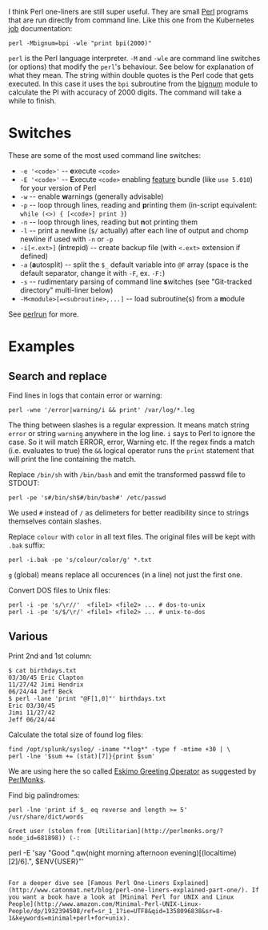 I think Perl one-liners are still super useful. They are small [Perl](https://www.perl.org/) programs that are run directly from command line. Like this one from the Kubernetes [job](https://kubernetes.io/docs/concepts/workloads/controllers/jobs-run-to-completion/#running-an-example-job) documentation:

```
perl -Mbignum=bpi -wle "print bpi(2000)"
```

`perl` is the Perl language interpreter. `-M` and `-wle` are command line switches (or options) that modify the `perl`'s behaviour. See below for explanation of what they mean. The string within double quotes is the Perl code that gets executed. In this case it uses the `bpi` subroutine from the [bignum](https://perldoc.perl.org/bignum.html) module to calculate the PI with accuracy of 2000 digits. The command will take a while to finish.

# Switches

These are some of the most used command line switches:

* `-e '<code>'` -- **e**xecute `<code>`
* `-E '<code>'` -- **E**xecute `<code>` enabling [feature](http://perldoc.perl.org/feature.html) bundle (like `use 5.010`) for your version of Perl
* `-w` -- enable **w**arnings (generally advisable)
* `-p` -- loop through lines, reading and **p**rinting them (in-script equivalent: `while (<>) { [<code>] print }`)
* `-n` -- loop through lines, reading but **n**ot printing them
* `-l` -- print a new**l**ine (`$/` actually) after each line of output and chomp newline if used with `-n` or `-p`
* `-i[<.ext>]` (**i**ntrepid) -- create backup file (with `<.ext>` extension if defined)
* `-a` (**a**utosplit) -- split the `$_` default variable into `@F` array (space is the default separator, change it with `-F`, ex. `-F:`)
* `-s` -- rudimentary parsing of command line **s**witches (see "Git-tracked directory" multi-liner below)
* `-M<module>[=<subroutine>,...]` -- load subroutine(s) from a **m**odule

See [perlrun](http://perldoc.perl.org/perlrun.html) for more.

# Examples

## Search and replace

Find lines in logs that contain error or warning:

```
perl -wne '/error|warning/i && print' /var/log/*.log
```

The thing between slashes is a regular expression. It means match string `error` or string `warning` anywhere in the log line. `i` says to Perl to ignore the case. So it will match ERROR, error, Warning etc. If the regex finds a match (i.e. evaluates to true) the `&&` logical operator runs the `print` statement that will print the line containing the match.

Replace `/bin/sh` with `/bin/bash` and emit the transformed passwd file to STDOUT:

```
perl -pe 's#/bin/sh$#/bin/bash#' /etc/passwd
```

We used `#` instead of `/` as delimeters for better readibility since to strings themselves contain slashes.

Replace `colour` with `color` in all text files. The original files will be kept with `.bak` suffix:

```
perl -i.bak -pe 's/colour/color/g' *.txt
```

`g` (global) means replace all occurences (in a line) not just the first one.

Convert DOS files to Unix files:

```
perl -i -pe 's/\r//'  <file1> <file2> ... # dos-to-unix
perl -i -pe 's/$/\r/' <file1> <file2> ... # unix-to-dos
```

## Various 

Print 2nd and 1st column:

```
$ cat birthdays.txt
03/30/45 Eric Clapton
11/27/42 Jimi Hendrix
06/24/44 Jeff Beck
$ perl -lane 'print "@F[1,0]"' birthdays.txt
Eric 03/30/45
Jimi 11/27/42
Jeff 06/24/44
```

Calculate the total size of found log files:

```
find /opt/splunk/syslog/ -iname "*log*" -type f -mtime +30 | \
perl -lne '$sum += (stat)[7]}{print $sum'
```

We are using here the so called [Eskimo Greeting Operator](http://www.catonmat.net/blog/secret-perl-operators/#eskimo) as suggested by [PerlMonks](http://www.perlmonks.org/?node_id=1172707).

Find big palindromes:

```
perl -lne 'print if $_ eq reverse and length >= 5' /usr/share/dict/words

Greet user (stolen from [Utilitarian](http://perlmonks.org/?node_id=681898)) (-:

```
perl -E 'say "Good ".qw(night morning afternoon evening)[(localtime)[2]/6].", $ENV{USER}"'
```

For a deeper dive see [Famous Perl One-Liners Explained](http://www.catonmat.net/blog/perl-one-liners-explained-part-one/). If you want a book have a look at [Minimal Perl for UNIX and Linux People](http://www.amazon.com/Minimal-Perl-UNIX-Linux-People/dp/1932394508/ref=sr_1_1?ie=UTF8&qid=1358096838&sr=8-1&keywords=minimal+perl+for+unix).
